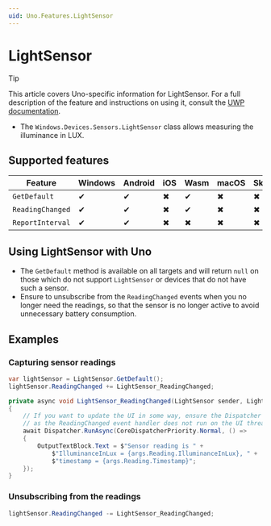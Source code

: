 ```yaml
---
uid: Uno.Features.LightSensor
---
```


# LightSensor

> [!TIP]
> This article covers Uno-specific information for LightSensor. For a full description of the feature and instructions on using it, consult the [UWP documentation](https://learn.microsoft.com/windows/uwp/devices-sensors/use-the-light-sensor).

* The `Windows.Devices.Sensors.LightSensor` class allows measuring the illuminance in LUX. 

## Supported features

| Feature          |Windows|Android|iOS|Wasm|macOS|Skia|
|------------------|-------|-------|---|----|-----|----|
| `GetDefault`     |   ✔   |   ✔   | ✖ | ✔ | ✖ | ✖ |
| `ReadingChanged` |   ✔   |   ✔   | ✖ | ✔ | ✖ | ✖ |
| `ReportInterval` |   ✔   |   ✔   | ✖ | ✖ | ✖ | ✖ |

## Using LightSensor with Uno
 
* The `GetDefault` method is available on all targets and will return `null` on those which do not support `LightSensor` or devices that do not have such a sensor.
* Ensure to unsubscribe from the `ReadingChanged` events when you no longer need the readings, so that the sensor is no longer active to avoid unnecessary battery consumption.

## Examples

### Capturing sensor readings

```csharp
var lightSensor = LightSensor.GetDefault();
lightSensor.ReadingChanged += LightSensor_ReadingChanged;

private async void LightSensor_ReadingChanged(LightSensor sender, LightSensorReadingChangedEventArgs args)
{
    // If you want to update the UI in some way, ensure the Dispatcher is used,
    // as the ReadingChanged event handler does not run on the UI thread.
    await Dispatcher.RunAsync(CoreDispatcherPriority.Normal, () =>
    {
        OutputTextBlock.Text = $"Sensor reading is " +
            $"IlluminanceInLux = {args.Reading.IlluminanceInLux}, " + 
            $"timestamp = {args.Reading.Timestamp}";
    });
}
```

### Unsubscribing from the readings

```csharp
lightSensor.ReadingChanged -= LightSensor_ReadingChanged;
```
